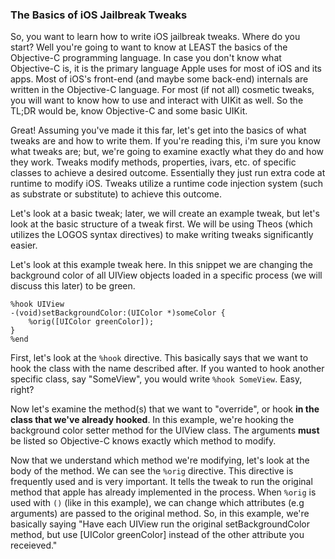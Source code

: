 ### The Basics of iOS Jailbreak Tweaks
So, you want to learn how to write iOS jailbreak tweaks. Where do you start? Well you're going to want to know at LEAST the basics of the  Objective-C programming language.
In case you don't know what Objective-C is, it is the primary language Apple uses for most of iOS and its apps. Most of iOS's front-end (and maybe some back-end) internals are written in the Objective-C language.
For most (if not all) cosmetic tweaks, you will want to know how to use and interact with UIKit as well. So the TL;DR would be, know Objective-C and some basic UIKit.

Great! Assuming you've made it this far, let's get into the basics of what tweaks are and how to write them. If you're reading this, i'm sure you know what tweaks are; but, we're going to examine exactly what they do and how they work.
Tweaks modify methods, properties, ivars, etc. of specific classes to achieve a desired outcome. Essentially they just run extra code at runtime to modify iOS. Tweaks utilize a runtime code injection system (such as substrate or substitute) to achieve this outcome.

Let's look at a basic tweak; later, we will create an example tweak, but let's look at the basic structure of a tweak first. We will be using Theos (which utilizes the LOGOS syntax directives) to make writing tweaks significantly easier.

Let's look at this example tweak here. In this snippet we are changing the background color of all UIView objects loaded in a specific process (we will discuss this later) to be green.
```
%hook UIView
-(void)setBackgroundColor:(UIColor *)someColor {
    %orig([UIColor greenColor]);
}
%end
```
First, let's look at the `%hook` directive. This basically says that we want to hook the class with the name described after. If you wanted to hook another specific class, say "SomeView", you would write `%hook SomeView`. Easy, right?

Now let's examine the method(s) that we want to "override", or hook **in the class that we've already hooked**. In this example, we're hooking the background color setter method for the UIView class. The arguments **must** be listed so Objective-C knows exactly which method to modify.

Now that we understand which method we're modifying, let's look at the body of the method. We can see the `%orig` directive. This directive is  frequently used and is very important. It tells the tweak to run the original method that apple has already implemented in the process. When `%orig` is used with `()` (like in this example), we can change which attributes (e.g arguments) are passed to the original method. So, in this example, we're basically saying "Have each UIView run the original setBackgroundColor method, but use [UIColor greenColor] instead of the other attribute you receieved."